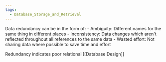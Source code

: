 ```yaml
---
tags:
  - Database_Storage_and_Retrieval
---
```

Data redundancy can be in the form of:
	- Ambiguity: Different names for the same thing in different places
	- Inconsistency: Data changes which aren't reflected throughout all references to the same data
	- Wasted effort: Not sharing data where possible to save time and effort

Redundancy indicates poor relational [[Database Design]]